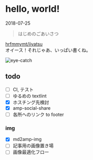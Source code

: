 # hello, world!

<time datetime="2018-07-25">2018-07-25</time>

> はじめのごあいさつ

[hrfmmymt/iiyatsu](https://github.com/hrfmmymt/iiyatsu)  
オイース！それじゃあ、いっぱい書くね。

![eye-catch](/static/img/posts/20180725.jpg=700x933)

## todo
- [ ] CI, テスト
- [ ] ゆるめの textlint
- [x] ホスチング先検討
- [x] amp-social-share
- [ ] 各所へのリンク to footer
### img
- [x] md2amp-img
- [ ] 記事用の画像置き場
- [ ] 画像最適化フロー
